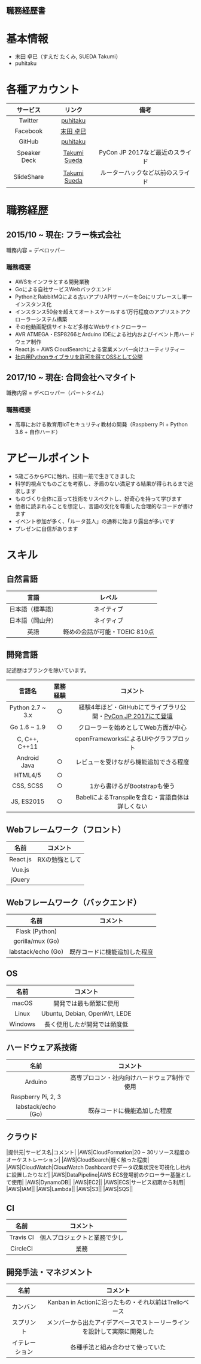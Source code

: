 職務経歴書
---------

# 基本情報

 - 末田 卓巳（すえだ たくみ, SUEDA Takumi）
 - puhitaku


# 各種アカウント

|サービス|リンク|備考|
|:-:|:-:|:-:|
|Twitter|[puhitaku](https://twitter.com/puhitaku)|
|Facebook|[末田 卓巳](https://www.facebook.com/puhitaku)|
|GitHub|[puhitaku](https://github.com/puhitaku)|
|Speaker Deck|[Takumi Sueda](https://speakerdeck.com/puhitaku)|PyCon JP 2017など最近のスライド|
|SlideShare|[Takumi Sueda](https://www.slideshare.net/takumisueda)|ルーターハックなど以前のスライド|


# 職務経歴

## 2015/10 ~ 現在: フラー株式会社

職務内容 = デベロッパー


### 職務概要

 - AWSをインフラとする開発業務
 - Goによる自社サービスWebバックエンド
 - PythonとRabbitMQによる古いアプリAPIサーバーをGoにリプレースし単一インスタンス化
 - インスタンス50台を超えてオートスケールする1万行程度のアプリストアクローラーシステム構築
 - その他動画配信サイトなど多様なWebサイトクローラー
 - AVR ATMEGA・ESP8266とArduino IDEによる社内およびイベント用ハードウェア制作
 - React.js + AWS CloudSearchによる営業メンバー向けユーティリティー
 - [社内用Pythonライブラリを許可を得てOSSとして公開](https://github.com/fuller-inc/bqx)


## 2017/10 ~ 現在: 合同会社ヘマタイト

職務内容 = デベロッパー（パートタイム）


### 職務概要

 - 高専における教育用IoTセキュリティ教材の開発（Raspberry Pi + Python 3.6 + 自作ハード）


# アピールポイント

 - 5歳ごろからPCに触れ、技術一筋で生きてきました
 - 科学的視点でものごとを考察し、矛盾のない満足する結果が得られるまで追求します
 - ものづくり全体に亘って技術をリスペクトし、好奇心を持って学びます
 - 他者に読まれることを想定し、言語の文化を尊重した合理的なコードが書けます
 - イベント参加が多く、「ルータ芸人」の通称に始まり露出が多いです
 - プレゼンに自信があります


# スキル

## 自然言語

|言語|レベル|
|:-:|:-:|
|日本語（標準語）|ネイティブ|
|日本語（岡山弁）|ネイティブ|
|英語|軽めの会話が可能・TOEIC 810点|


## 開発言語

記述歴はブランクを除いています。

|言語名|業務経験|コメント|
|:---:|:-----:|:-----:|
|Python 2.7 ~ 3.x|○|経験4年ほど・GitHubにてライブラリ公開・[PyCon JP 2017にて登壇](http://gihyo.jp/news/report/01/pyconjp2017/0001#sec3)|
|Go 1.6 ~ 1.9|○|クローラーを始めとしてWeb方面が中心|
|C, C++, C++11||openFrameworksによるUIやグラフプロット|
|Android Java|○|レビューを受けながら機能追加できる程度|
|HTML4/5|○||
|CSS, SCSS|○|1から書けるがBootstrapも使う|
|JS, ES2015|○|BabelによるTranspileを含む・言語自体は詳しくない|


## Webフレームワーク（フロント）

|名前|コメント|
|:-:|:-:|
|React.js|RXの勉強として|
|Vue.js||
|jQuery||


## Webフレームワーク（バックエンド）

|名前|コメント|
|:-:|:-:|
|Flask (Python)||
|gorilla/mux (Go)||
|labstack/echo (Go)|既存コードに機能追加した程度|


## OS

|名前|コメント|
|:-:|:-:|
|macOS|開発では最も頻繁に使用|
|Linux|Ubuntu, Debian, OpenWrt, LEDE|
|Windows|長く使用したが開発では頻度低|


## ハードウェア系技術

|名前|コメント|
|:-:|:-:|
|Arduino|高専プロコン・社内向けハードウェア制作で使用|
|Raspberry Pi, 2, 3||
|labstack/echo (Go)|既存コードに機能追加した程度|


## クラウド

|提供元|サービス名|コメント|
|AWS|CloudFormation|20 ~ 30リソース程度のオーケストレーション|
|AWS|CloudSearch|軽く触った程度|
|AWS|CloudWatch|CloudWatch Dashboardでデータ収集状況を可視化し社内に設置したりなど|
|AWS|DataPipeline|AWS ECS登場前のクローラー基盤として使用|
|AWS|DynamoDB||
|AWS|EC2||
|AWS|ECS|サービス初期から利用|
|AWS|IAM||
|AWS|Lambda||
|AWS|S3||
|AWS|SQS||


## CI

|名前|コメント|
|:-:|:-:|
|Travis CI|個人プロジェクトと業務で少し|
|CircleCI|業務|


## 開発手法・マネジメント

|名前|コメント|
|:-:|:-:|
|カンバン|Kanban in Actionに沿ったもの・それ以前はTrelloベース|
|スプリント|メンバーから出たアイデアベースでストーリーラインを設計して実際に開発した|
|イテレーション|各種手法と組み合わせて使っていた|

